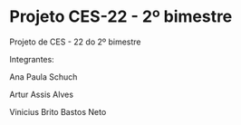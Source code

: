 # Projeto CES-22 - 2º bimestre
Projeto de CES - 22 do 2º bimestre

Integrantes:

  Ana Paula Schuch
  
  Artur Assis Alves
  
  Vinicius Brito Bastos Neto
